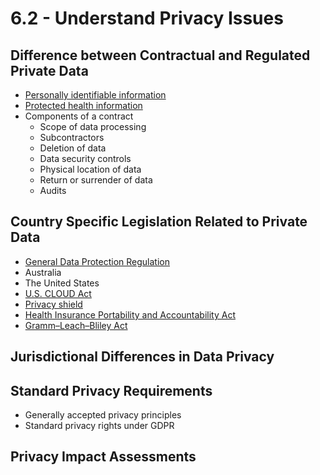 # 6.2 - Understand Privacy Issues

## Difference between Contractual and Regulated Private Data
- [Personally identifiable information](../../Definitions/P.md#personally-identifiable-information-pii)
- [Protected health information](../../Definitions/P.md#protected-health-information)
- Components of a contract
  - Scope of data processing
  - Subcontractors
  - Deletion of data
  - Data security controls
  - Physical location of data
  - Return or surrender of data
  - Audits

## Country Specific Legislation Related to Private Data
- [General Data Protection Regulation](../../Definitions/G.md#general-data-protection-regulation-gdpr)
- Australia
- The United States
- [U.S. CLOUD Act](../../Definitions/C.md#cloud-act)
- [Privacy shield](../../Definitions/P.md#privacy-shield)
- [Health Insurance Portability and Accountability Act](../../Definitions/H.md#health-insurance-portability-and-accountability-act-hipaa)
- [Gramm–Leach–Bliley Act](../../Definitions/G.md#grammleachbliley-act-glba)

## Jurisdictional Differences in Data Privacy

## Standard Privacy Requirements
- Generally accepted privacy principles
- Standard privacy rights under GDPR

## Privacy Impact Assessments
